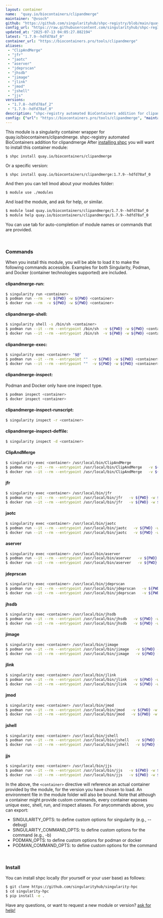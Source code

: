 ```yaml
---
layout: container
name:  "quay.io/biocontainers/clipandmerge"
maintainer: "@vsoch"
github: "https://github.com/singularityhub/shpc-registry/blob/main/quay.io/biocontainers/clipandmerge/container.yaml"
config_url: "https://raw.githubusercontent.com/singularityhub/shpc-registry/main/quay.io/biocontainers/clipandmerge/container.yaml"
updated_at: "2025-07-13 04:05:27.882194"
latest: "1.7.9--hdfd78af_0"
container_url: "https://biocontainers.pro/tools/clipandmerge"
aliases:
 - "ClipAndMerge"
 - "jfr"
 - "jaotc"
 - "aserver"
 - "jdeprscan"
 - "jhsdb"
 - "jimage"
 - "jlink"
 - "jmod"
 - "jshell"
 - "jjs"
versions:
 - "1.7.8--hdfd78af_2"
 - "1.7.9--hdfd78af_0"
description: "shpc-registry automated BioContainers addition for clipandmerge"
config: {"url": "https://biocontainers.pro/tools/clipandmerge", "maintainer": "@vsoch", "description": "shpc-registry automated BioContainers addition for clipandmerge", "latest": {"1.7.9--hdfd78af_0": "sha256:6f9bf773af2924f31bc335dbd6a837c0d7dfce2902247141fe2b6acf9fa16ead"}, "tags": {"1.7.8--hdfd78af_2": "sha256:8349f51cfaf718a173b102a742151cf9f476d8a1a6d177989a4ad4ca171e0704", "1.7.9--hdfd78af_0": "sha256:6f9bf773af2924f31bc335dbd6a837c0d7dfce2902247141fe2b6acf9fa16ead"}, "docker": "quay.io/biocontainers/clipandmerge", "aliases": {"ClipAndMerge": "/usr/local/bin/ClipAndMerge", "jfr": "/usr/local/bin/jfr", "jaotc": "/usr/local/bin/jaotc", "aserver": "/usr/local/bin/aserver", "jdeprscan": "/usr/local/bin/jdeprscan", "jhsdb": "/usr/local/bin/jhsdb", "jimage": "/usr/local/bin/jimage", "jlink": "/usr/local/bin/jlink", "jmod": "/usr/local/bin/jmod", "jshell": "/usr/local/bin/jshell", "jjs": "/usr/local/bin/jjs"}}
---
```


This module is a singularity container wrapper for quay.io/biocontainers/clipandmerge.
shpc-registry automated BioContainers addition for clipandmerge
After [installing shpc](#install) you will want to install this container module:


```bash
$ shpc install quay.io/biocontainers/clipandmerge
```

Or a specific version:

```bash
$ shpc install quay.io/biocontainers/clipandmerge:1.7.9--hdfd78af_0
```

And then you can tell lmod about your modules folder:

```bash
$ module use ./modules
```

And load the module, and ask for help, or similar.

```bash
$ module load quay.io/biocontainers/clipandmerge/1.7.9--hdfd78af_0
$ module help quay.io/biocontainers/clipandmerge/1.7.9--hdfd78af_0
```

You can use tab for auto-completion of module names or commands that are provided.

<br>

### Commands

When you install this module, you will be able to load it to make the following commands accessible.
Examples for both Singularity, Podman, and Docker (container technologies supported) are included.

#### clipandmerge-run:

```bash
$ singularity run <container>
$ podman run --rm  -v ${PWD} -w ${PWD} <container>
$ docker run --rm  -v ${PWD} -w ${PWD} <container>
```

#### clipandmerge-shell:

```bash
$ singularity shell -s /bin/sh <container>
$ podman run --it --rm --entrypoint /bin/sh  -v ${PWD} -w ${PWD} <container>
$ docker run --it --rm --entrypoint /bin/sh  -v ${PWD} -w ${PWD} <container>
```

#### clipandmerge-exec:

```bash
$ singularity exec <container> "$@"
$ podman run --it --rm --entrypoint ""  -v ${PWD} -w ${PWD} <container> "$@"
$ docker run --it --rm --entrypoint ""  -v ${PWD} -w ${PWD} <container> "$@"
```

#### clipandmerge-inspect:

Podman and Docker only have one inspect type.

```bash
$ podman inspect <container>
$ docker inspect <container>
```

#### clipandmerge-inspect-runscript:

```bash
$ singularity inspect -r <container>
```

#### clipandmerge-inspect-deffile:

```bash
$ singularity inspect -d <container>
```


#### ClipAndMerge

```bash
$ singularity exec <container> /usr/local/bin/ClipAndMerge
$ podman run --it --rm --entrypoint /usr/local/bin/ClipAndMerge   -v ${PWD} -w ${PWD} <container> -c " $@"
$ docker run --it --rm --entrypoint /usr/local/bin/ClipAndMerge   -v ${PWD} -w ${PWD} <container> -c " $@"
```


#### jfr

```bash
$ singularity exec <container> /usr/local/bin/jfr
$ podman run --it --rm --entrypoint /usr/local/bin/jfr   -v ${PWD} -w ${PWD} <container> -c " $@"
$ docker run --it --rm --entrypoint /usr/local/bin/jfr   -v ${PWD} -w ${PWD} <container> -c " $@"
```


#### jaotc

```bash
$ singularity exec <container> /usr/local/bin/jaotc
$ podman run --it --rm --entrypoint /usr/local/bin/jaotc   -v ${PWD} -w ${PWD} <container> -c " $@"
$ docker run --it --rm --entrypoint /usr/local/bin/jaotc   -v ${PWD} -w ${PWD} <container> -c " $@"
```


#### aserver

```bash
$ singularity exec <container> /usr/local/bin/aserver
$ podman run --it --rm --entrypoint /usr/local/bin/aserver   -v ${PWD} -w ${PWD} <container> -c " $@"
$ docker run --it --rm --entrypoint /usr/local/bin/aserver   -v ${PWD} -w ${PWD} <container> -c " $@"
```


#### jdeprscan

```bash
$ singularity exec <container> /usr/local/bin/jdeprscan
$ podman run --it --rm --entrypoint /usr/local/bin/jdeprscan   -v ${PWD} -w ${PWD} <container> -c " $@"
$ docker run --it --rm --entrypoint /usr/local/bin/jdeprscan   -v ${PWD} -w ${PWD} <container> -c " $@"
```


#### jhsdb

```bash
$ singularity exec <container> /usr/local/bin/jhsdb
$ podman run --it --rm --entrypoint /usr/local/bin/jhsdb   -v ${PWD} -w ${PWD} <container> -c " $@"
$ docker run --it --rm --entrypoint /usr/local/bin/jhsdb   -v ${PWD} -w ${PWD} <container> -c " $@"
```


#### jimage

```bash
$ singularity exec <container> /usr/local/bin/jimage
$ podman run --it --rm --entrypoint /usr/local/bin/jimage   -v ${PWD} -w ${PWD} <container> -c " $@"
$ docker run --it --rm --entrypoint /usr/local/bin/jimage   -v ${PWD} -w ${PWD} <container> -c " $@"
```


#### jlink

```bash
$ singularity exec <container> /usr/local/bin/jlink
$ podman run --it --rm --entrypoint /usr/local/bin/jlink   -v ${PWD} -w ${PWD} <container> -c " $@"
$ docker run --it --rm --entrypoint /usr/local/bin/jlink   -v ${PWD} -w ${PWD} <container> -c " $@"
```


#### jmod

```bash
$ singularity exec <container> /usr/local/bin/jmod
$ podman run --it --rm --entrypoint /usr/local/bin/jmod   -v ${PWD} -w ${PWD} <container> -c " $@"
$ docker run --it --rm --entrypoint /usr/local/bin/jmod   -v ${PWD} -w ${PWD} <container> -c " $@"
```


#### jshell

```bash
$ singularity exec <container> /usr/local/bin/jshell
$ podman run --it --rm --entrypoint /usr/local/bin/jshell   -v ${PWD} -w ${PWD} <container> -c " $@"
$ docker run --it --rm --entrypoint /usr/local/bin/jshell   -v ${PWD} -w ${PWD} <container> -c " $@"
```


#### jjs

```bash
$ singularity exec <container> /usr/local/bin/jjs
$ podman run --it --rm --entrypoint /usr/local/bin/jjs   -v ${PWD} -w ${PWD} <container> -c " $@"
$ docker run --it --rm --entrypoint /usr/local/bin/jjs   -v ${PWD} -w ${PWD} <container> -c " $@"
```



In the above, the `<container>` directive will reference an actual container provided
by the module, for the version you have chosen to load. An environment file in the
module folder will also be bound. Note that although a container
might provide custom commands, every container exposes unique exec, shell, run, and
inspect aliases. For anycommands above, you can export:

 - SINGULARITY_OPTS: to define custom options for singularity (e.g., --debug)
 - SINGULARITY_COMMAND_OPTS: to define custom options for the command (e.g., -b)
 - PODMAN_OPTS: to define custom options for podman or docker
 - PODMAN_COMMAND_OPTS: to define custom options for the command

<br>

### Install

You can install shpc locally (for yourself or your user base) as follows:

```bash
$ git clone https://github.com/singularityhub/singularity-hpc
$ cd singularity-hpc
$ pip install -e .
```

Have any questions, or want to request a new module or version? [ask for help!](https://github.com/singularityhub/singularity-hpc/issues)